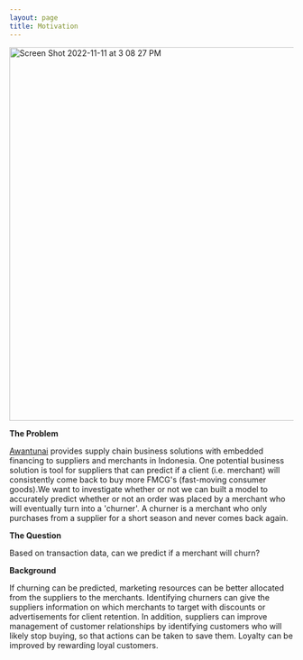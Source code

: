 ```yaml
---
layout: page
title: Motivation
---
```


<img width="663" alt="Screen Shot 2022-11-11 at 3 08 27 PM" src="https://user-images.githubusercontent.com/98668121/201431532-7fc7d23f-3ba0-4f12-a9f7-83897fb37bc5.png">

**The Problem**

[Awantunai](https://www.awantunai.co.id) provides supply chain business solutions with embedded financing to suppliers and merchants in Indonesia. One potential business solution is tool for suppliers that can predict if a client (i.e. merchant) will consistently come back to buy more FMCG's (fast-moving consumer goods).We want to investigate whether or not we can built a model to accurately predict whether or not an order was placed by a merchant who will eventually turn into a 'churner'. A churner is a merchant who only purchases from a supplier for a short season and never comes back again. 

**The Question**

Based on transaction data, can we predict if a merchant will churn? 

**Background**

If churning can be predicted, marketing resources can be better allocated from the suppliers to the merchants. Identifying churners can give the suppliers information on which merchants to target with discounts or advertisements for client retention. In addition, suppliers can improve management of customer relationships by identifying customers who will likely stop buying, so that actions can be taken to save them. Loyalty can be improved by rewarding loyal customers. 

